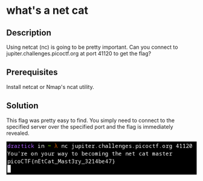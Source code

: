 # what's a net cat

## Description

Using netcat (nc) is going to be pretty important. Can you connect to jupiter.challenges.picoctf.org at port 41120 to get the flag?

## Prerequisites

Install netcat or Nmap's ncat utility.

## Solution

This flag was pretty easy to find. You simply need to connect to the specified server over the specified port and the flag is immediately revealed.

![whats a net cat](../images/whats-a-net-cat.png)